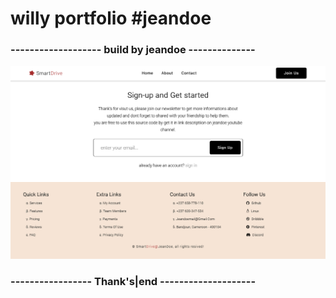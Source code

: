 # willy portfolio #jeandoe
### ------------------- build by jeandoe --------------
![cover image of projet](https://github.com/mrvin100/willy-portfolio/blob/e5d1cddc9296705e1c81fce7d35fd0884bcdbcd8/screenshots/large-light.png)

### ----------------- Thank's|end --------------------
